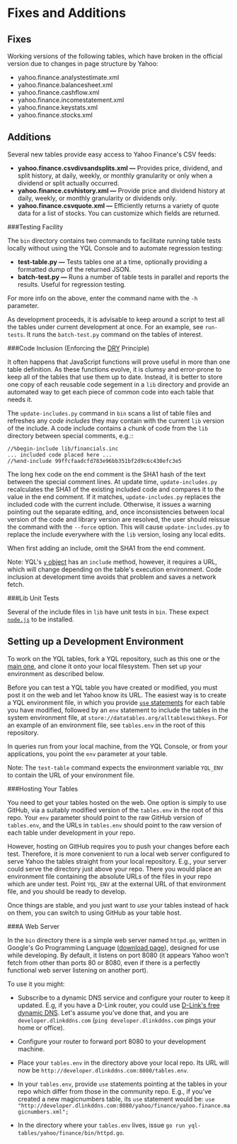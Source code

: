 Fixes and Additions
===================

Fixes
-----

Working versions of the following tables, which have broken in the official
version due to changes in page structure by Yahoo:

  - yahoo.finance.analystestimate.xml
  - yahoo.finance.balancesheet.xml
  - yahoo.finance.cashflow.xml
  - yahoo.finance.incomestatement.xml
  - yahoo.finance.keystats.xml
  - yahoo.finance.stocks.xml

Additions
---------

Several new tables provide easy access to Yahoo Finance's CSV feeds:

- **yahoo.finance.csvdivsandsplits.xml —** Provides price, dividend, and split
  history, at daily, weekly, or monthly granularity or only when a dividend or
  split actually occurred.
- **yahoo.finance.csvhistory.xml —** Provide price and dividend history
  at daily, weekly, or monthly granularity or dividends only.
- **yahoo.finance.csvquote.xml —** Efficiently returns a variety of quote
  data for a list of stocks. You can customize which fields are returned.

###Testing Facility

The ``bin`` directory contains two commands to facilitate running table tests locally without using the YQL Console and to automate regression testing:

- **test-table.py —** Tests tables one at a time, optionally providing a
  formatted dump of the returned JSON.
- **batch-test.py —** Runs a number of table tests in parallel and reports
  the results. Useful for regression testing.

For more info on the above, enter the command name with the `-h` parameter.

As development proceeds, it is advisable to keep around a script to test all the
tables under current development at once. For an example, see ``run-tests``. It
runs the ``batch-test.py`` command on the tables of interest.

###Code Inclusion (Enforcing the [DRY](https://en.wikipedia.org/wiki/Don't_repeat_yourself) Principle)

It often happens that JavaScript functions will prove useful in more than one
table definition. As these functions evolve, it is clumsy and error-prone to
keep all of the tables that use them up to date. Instead, it is better to store
one copy of each reusable code segement in a ``lib`` directory and provide an
automated way to get each piece of common code into each table that needs it.

The ``update-includes.py`` command in ``bin`` scans a list of table files and
refreshes any *code includes* they may contain with the current ``lib`` version
of the include. A code include contains a chunk of code from the ``lib``
directory between special comments, e.g.::

    //%begin-include lib/financials.inc
    ... included code placed here ...
    //%end-include 99ffcfaadcfd783e96bb351bf2d9c6c430efc3e5

The long hex code on the end comment is the SHA1 hash of the text between the
special comment lines. At update time, ``update-includes.py`` recalculates the
SHA1 of the existing included code and compares it to the value in the end
comment. If it matches, ``update-includes.py`` replaces the included code with
the current include. Otherwise, it issues a warning pointing out the separate
editing, and, once inconsistencies between local version of the code and library
version are resolved, the user should reissue the command with the ``--force``
option. This will cause ``update-includes.py`` to replace the include everywhere
with the ``lib`` version, losing any local edits.

When first adding an include, omit the SHA1 from the end comment.

Note: YQL's [``y`` object](https://developer.yahoo.com/yql/guide/yql-javascript-objects.html)
has an ``include`` method, however, it requires a URL, which will change
depending on the table's execution environment. Code inclusion at development
time avoids that problem and saves a network fetch.

###Lib Unit Tests

Several of the include files in ``lib`` have unit tests in ``bin``. These
expect [``node.js``](https://nodejs.org/) to be installed.

Setting up a Development Environment
------------------------------------

To work on the YQL tables, fork a YQL repository, such as this one or the [main
one](https://github.com/yql/yql-tables), and clone it onto your local
filesystem. Then set up your environment as described below.

Before you can test a YQL table you have created or modified, you must post it
on the web and let Yahoo know its URL. The easiest way is to create a YQL
environment file, in which you provide [``use``
statements](https://developer.yahoo.com/yql/guide/external_tables.html) for each
table you have modified, followed by an ``env`` statement to include the tables
in the system environment file, at ``store://datatables.org/alltableswithkeys``.
For an example of an environment file, see ``tables.env`` in the root of this
repository.

In queries run from your local machine, from the YQL Console, or from your
applications, you point the ``env`` parameter at your table.

Note: The ``test-table`` command expects the environment variable ``YQL_ENV`` to
contain the URL of your environment file.

###Hosting Your Tables

You need to get your tables hosted on the web. One option is simply to use
GitHub, via a suitably modified version of the ``tables.env`` in the root of
this repo. Your ``env`` parameter should point to the raw GitHub version of
``tables.env``, and the URLs in ``tables.env`` should point to the raw version
of each table under development in your repo.

However, hosting on GitHub requires you to push your changes before each test.
Therefore, it is more convenient to run a local web server configured to serve
Yahoo the tables straight from your local repository. E.g., your server could
serve the directory just above your repo. There you would place an environment
file containing the absolute URLs of the files in your repo which are under
test. Point ``YQL_ENV`` at the external URL of that environment file, and you
should be ready to develop.

Once things are stable, and you just want to *use* your tables instead of hack
on them, you can switch to using GitHub as your table host.

###A Web Server

In the `bin` directory there is a simple web server named `httpd.go`, written in
Google's Go Programming Language ([download page](https://golang.org/dl/)),
designed for use while developing. By default, it listens on port 8080 (it
appears Yahoo won't fetch from other than ports 80 or 8080, even if there is a
perfectly functional web server listening on another port).

To use it you might:

* Subscribe to a dynamic DNS service and configure your router to keep it
  updated. E.g, if you have a D-Link router, you could use [D-Link's free
  dynamic DNS](https://www.dlinkddns.com/). Let's assume you've done that, and
  you are `developer.dlinkddns.com` (`ping developer.dlinkddns.com` pings your
  home or office).

* Configure your router to forward port 8080 to your development machine.

* Place your `tables.env` in the directory above your local repo. Its URL
  will now be `http://developer.dlinkddns.com:8080/tables.env`.

* In your `tables.env`, provide `use` statements pointing at the tables in
  your repo which differ from those in the community repo. E.g., if you've
  created a new magicnumbers table, its `use` statement would be:
  `use "http://developer.dlinkddns.com:8080/yahoo/finance/yahoo.finance.magicnumbers.xml";`

* In the directory where your `tables.env` lives, issue
  `go run yql-tables/yahoo/finance/bin/httpd.go`.
